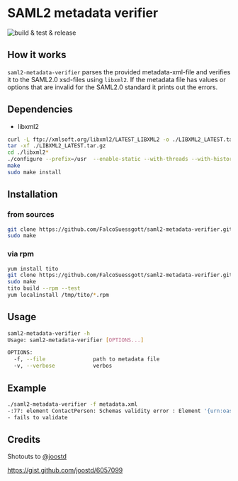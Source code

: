 # SAML2 metadata verifier

![build & test & release](https://github.com/FalcoSuessgott/saml2-metadata-verifier/workflows/build%20&%20test%20&%20release/badge.svg)

## How it works
`saml2-metadata-verifier` parses the provided metadata-xml-file and verifies it to the SAML2.0 xsd-files using `libxml2`. If the metadata file has values or options that are invalid for the SAML2.0 standard it prints out the errors. 


## Dependencies
* libxml2 

```bash
curl -L ftp://xmlsoft.org/libxml2/LATEST_LIBXML2 -o ./LIBXML2_LATEST.tar.gz
tar -xf ./LIBXML2_LATEST.tar.gz
cd ./libxml2*
./configure --prefix=/usr  --enable-static --with-threads --with-history
make
sudo make install
```

## Installation

### from sources
```bash
git clone https://github.com/FalcoSuessgott/saml2-metadata-verifier.git
sudo make
```
### via rpm
```bash
yum install tito
git clone https://github.com/FalcoSuessgott/saml2-metadata-verifier.git
sudo make
tito build --rpm --test
yum localinstall /tmp/tito/*.rpm
```

## Usage
```bash
saml2-metadata-verifier -h                             
Usage: saml2-metadata-verifier [OPTIONS...]

OPTIONS:
  -f, --file               path to metadata file
  -v, --verbose            verbos
```

## Example
```bash
./saml2-metadata-verifier -f metadata.xml
-:77: element ContactPerson: Schemas validity error : Element '{urn:oasis:names:tc:SAML:2.0:metadata}ContactPerson', attribute 'contactType': [facet 'enumeration'] The value 'developer' is not an element of the set {'technical', 'support', 'administrative', 'billing', 'other'}.
- fails to validate
```

## Credits
Shotouts to [@joostd](https://gist.github.com/joostd)

https://gist.github.com/joostd/6057099
